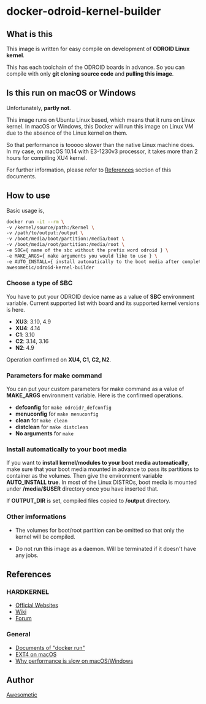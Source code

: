 # docker-odroid-kernel-builder

## What is this

This image is written for easy compile on development of **ODROID Linux kernel**.

This has each toolchain of the ODROID boards in advance. So you can compile with only **git cloning source code** and **pulling this image**.

## Is this run on macOS or Windows

Unfortunately, **partly not**.

This image runs on Ubuntu Linux based, which means that it runs on Linux kernel. In macOS or Windows, this Docker will run this image on Linux VM due to the absence of the Linux kernel on them.

So that performance is tooooo slower than the native Linux machine does. In my case, on macOS 10.14 with E3-1230v3 processor, it takes more than 2 hours for compiling XU4 kernel.

For further information, please refer to [References](#References) section of this documents.

## How to use

Basic usage is,

```bash
docker run -it --rm \
-v /kernel/source/path:/kernel \
-v /path/to/output:/output \
-v /boot/media/boot/partition:/media/boot \
-v /boot/media/root/partition:/media/root \
-e SBC={ name of the sbc without the prefix word odroid } \
-e MAKE_ARGS={ make arguments you would like to use } \
-e AUTO_INSTALL={ install automatically to the boot media after complete building kernel } \
awesometic/odroid-kernel-builder
```

### Choose a type of SBC

You have to put your ODROID device name as a value of **SBC** environment variable. Current supported list with board and its supported kernel versions is here.

* **XU3**: 3.10, 4.9
* **XU4**: 4.14
* **C1**: 3.10
* **C2**: 3.14, 3.16
* **N2**: 4.9

Operation confirmed on **XU4, C1, C2, N2**.

### Parameters for make command

You can put your custom parameters for make command as a value of **MAKE_ARGS** environment variable. Here is the confirmed operations.

* **defconfig** for `make odroid?_defconfig`
* **menuconfig** for `make menuconfig`
* **clean** for `make clean`
* **distclean** for `make distclean`
* **No arguments** for `make`

### Install automatically to your boot media

If you want to **install kernel/modules to your boot media automatically**, make sure that your boot media mounted in advance to pass its partitions to container as the volumes. Then give the environment variable **AUTO_INSTALL true**. In most of the Linux DISTROs, boot media is mounted under **/media/$USER** directory once you have inserted that.

If **OUTPUT_DIR** is set, compiled files copied to **/output** directory.

### Other imformations

* The volumes for boot/root partition can be omitted so that only the kernel will be compiled.

* Do not run this image as a daemon. Will be terminated if it doesn't have any jobs.

## References

### HARDKERNEL

* [Official Websites](https://www.hardkernel.com)
* [Wiki](https://wiki.odroid.com)
* [Forum](https://forum.odroid.com)

### General

* [Documents of "docker run"](https://docs.docker.com/engine/reference/commandline/run/)
* [EXT4 on macOS](https://apple.stackexchange.com/questions/140536/how-do-i-mount-ext4-using-os-x-fuse)
* [Why performance is slow on macOS/Windows](https://www.reddit.com/r/docker/comments/7xvlye/docker_for_macwindows_performances_vs_linux/)

## Author

[Awesometic](awesometic.lab@gmail.com)
